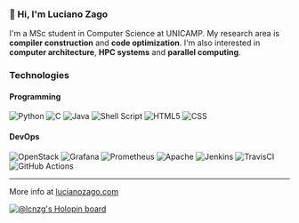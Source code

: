 ### 👋 Hi, I'm Luciano Zago

I'm a MSc student in Computer Science at UNICAMP. My research area is **compiler construction** and **code optimization**. I'm also interested in **computer architecture**, **HPC systems** and **parallel computing**.

### Technologies
#### Programming
  ![Python](https://img.shields.io/badge/python%20-%2314354C.svg?&style=for-the-badge&logo=python&logoColor=white)
  ![C](https://img.shields.io/badge/c%20-%2300599C.svg?&style=for-the-badge&logo=c&logoColor=white)
  ![Java](https://img.shields.io/badge/java-%23ED8B00.svg?&style=for-the-badge&logo=java&logoColor=white)
  ![Shell Script](https://img.shields.io/badge/shell_script%20-%23121011.svg?&style=for-the-badge&logo=gnu-bash&logoColor=white)
  ![HTML5](https://img.shields.io/badge/html5%20-%23E34F26.svg?&style=for-the-badge&logo=html5&logoColor=white)
  ![CSS](https://img.shields.io/badge/css3%20-%231572B6.svg?&style=for-the-badge&logo=css3&logoColor=white)
#### DevOps
  ![OpenStack](https://img.shields.io/badge/Openstack-%23f01742.svg?&style=for-the-badge&logo=openstack&logoColor=white)
  ![Grafana](https://img.shields.io/badge/grafana-%23F46800.svg?&style=for-the-badge&logo=grafana&logoColor=white)
  ![Prometheus](https://img.shields.io/badge/prometheus-%23E6522C.svg?&style=for-the-badge&logo=prometheus&logoColor=white)
  ![Apache](https://img.shields.io/badge/apache%20-%23D42029.svg?&style=for-the-badge&logo=apache&logoColor=white)
  ![Jenkins](https://img.shields.io/badge/jenkins%20-%232C5263.svg?&style=for-the-badge&logo=jenkins&logoColor=white)
  ![TravisCI](https://img.shields.io/badge/travisci%20-%232B2F33.svg?&style=for-the-badge&logo=travis%20ci&logoColor=white)
  ![GitHub Actions](https://img.shields.io/badge/github%20actions%20-%232671E5.svg?&style=for-the-badge&logo=github%20actions&logoColor=white)

---
More info at [lucianozago.com](https://lucianozago.com)

[![@lcnzg's Holopin board](https://holopin.io/api/user/board?user=lcnzg)](https://holopin.io/@lcnzg)
